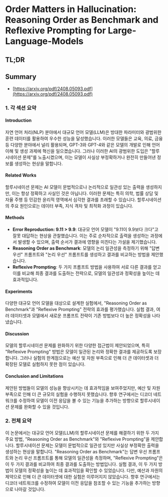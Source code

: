 # Order Matters in Hallucination: Reasoning Order as Benchmark and Reflexive Prompting for Large-Language-Models
## TL;DR
## Summary
- [https://arxiv.org/pdf/2408.05093.pdf](https://arxiv.org/pdf/2408.05093.pdf)

### 1. 각 섹션 요약 

#### Introduction
자연 언어 처리(NLP) 분야에서 대규모 언어 모델(LLM)은 방대한 파라미터와 광범위한 훈련 데이터를 활용하여 우수한 성능을 달성했습니다. 이러한 모델들은 교육, 의료, 금융 등 다양한 분야에서 널리 활용되며, GPT-3와 GPT-4와 같은 모델의 개발로 인해 언어 이해 및 생성 과제에 혁신을 일으켰습니다. 그러나 이러한 AI의 광범위한 도입은 "할루시네이션 문제"를 노출시켰으며, 이는 모델이 사실상 부정확하거나 완전히 만들어낸 정보를 생성하는 현상을 말합니다.

#### Related Works
할루시네이션 문제는 AI 모델이 문법적으로나 논리적으로 일관성 있는 출력을 생성하지만, 이는 항상 정확하고 사실인 것은 아닙니다. 이러한 문제는 특히 의학, 법률 상담 및 자율 주행 등 민감한 윤리적 영역에서 심각한 결과를 초래할 수 있습니다. 할루시네이션의 주요 원인으로는 데이터 부족, 지식 격차 및 최적화 과정이 있습니다.

#### Methods
- **Error Reproduction: 9.11 > 9.9**: 대규모 언어 모델이 "9.11이 9.9보다 크다"고 잘못 대답하는 현상을 관찰했습니다. 이는 주로 순차적으로 출력을 생성하는 과정에서 발생할 수 있으며, 출력 순서가 결과에 영향을 미친다는 가설을 제기했습니다.
- **Reasoning Order as Benchmark**: 모델의 논리 일관성을 측정하기 위해 "답변 우선" 프롬프트와 "논리 우선" 프롬프트를 생성하고 결과를 비교하는 방법을 제안했습니다.
- **Reflexive Prompting**: 두 가지 프롬프트 방법을 사용하여 서로 다른 결과를 얻고 이를 비교해 최종 결과를 도출하는 전략으로, 모델의 일관성과 정확성을 높이는 데 효과적입니다.

#### Experiments
다양한 대규모 언어 모델을 대상으로 설계한 실험에서, "Reasoning Order as Benchmark"과 "Reflexive Prompting" 전략의 효과를 평가했습니다. 실험 결과, 여러 데이터셋과 모델에서 새로운 프롬프트 전략이 기존 방법보다 더 높은 정확성을 나타냈습니다.

#### Discussion
모델의 할루시네이션 문제를 완화하기 위한 다양한 접근법이 제안되었으며, 특히 "Reflexive Prompting" 방법은 모델이 일관된 논리와 정확한 결과를 제공하도록 보장합니다. 그러나 실험의 한계점으로는 예산 및 자원 부족으로 인해 더 큰 데이터셋과 더 확장된 모델로 실험하지 못한 점이 있습니다.

#### Conclusion and Limitations
제안된 방법들이 모델의 성능을 향상시키는 데 효과적임을 보여주었지만, 예산 및 자원 부족으로 인해 더 큰 규모의 실험을 수행하지 못했습니다. 향후 연구에서는 디코더 네트워크를 수정하여 모델이 이전 응답을 볼 수 있는 기능을 추가하는 방향으로 할루시네이션 문제를 완화할 수 있을 것입니다.

### 2. 전체 요약

이 논문에서는 대규모 언어 모델(LLM)의 할루시네이션 문제를 해결하기 위한 두 가지 주요 방법, "Reasoning Order as Benchmark"와 "Reflexive Prompting"을 제안합니다. 할루시네이션 문제는 모델이 문법적으로 일관성 있지만 사실상 부정확한 출력을 생성하는 현상을 말합니다. "Reasoning Order as Benchmark"는 답변 우선 프롬프트와 논리 우선 프롬프트를 통해 모델의 일관성을 측정하며, "Reflexive Prompting"은 이 두 가지 결과를 비교하여 최종 결과를 도출하는 방법입니다. 실험 결과, 이 두 가지 방법이 모델의 정확성을 높이는 데 효과적임을 확인할 수 있었습니다. 다만, 예산과 자원의 제약으로 인해 더 큰 데이터셋에 대한 실험은 이루어지지 않았습니다. 향후 연구에서는 디코더 네트워크를 수정하여 모델이 이전 응답을 참조할 수 있는 기능을 추가하는 방향으로 나아갈 것입니다.
